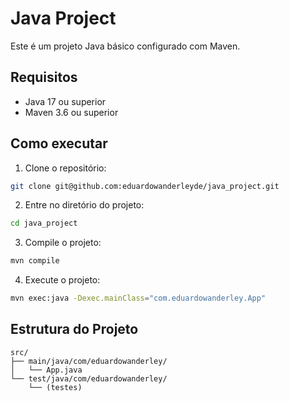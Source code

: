 # Java Project

Este é um projeto Java básico configurado com Maven.

## Requisitos

- Java 17 ou superior
- Maven 3.6 ou superior

## Como executar

1. Clone o repositório:

```bash
git clone git@github.com:eduardowanderleyde/java_project.git
```

2. Entre no diretório do projeto:

```bash
cd java_project
```

3. Compile o projeto:

```bash
mvn compile
```

4. Execute o projeto:

```bash
mvn exec:java -Dexec.mainClass="com.eduardowanderley.App"
```

## Estrutura do Projeto

```
src/
├── main/java/com/eduardowanderley/
│   └── App.java
└── test/java/com/eduardowanderley/
    └── (testes)
```
